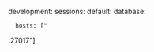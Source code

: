<!-- layout:code post: rails-stacks_note -->


development:
  sessions:
    default:
      database: 

      hosts: ["
:27017"]
